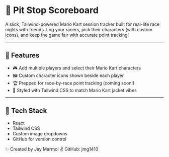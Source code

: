 # 🏁 Pit Stop Scoreboard

A slick, Tailwind-powered Mario Kart session tracker built for real-life race nights with friends. Log your racers, pick their characters (with custom icons), and keep the game fair with accurate point tracking!

---

## 🚗 Features

- 🎮 Add multiple players and select their Mario Kart characters  
- 🖼️ Custom character icons shown beside each player  
- 🏆 Prepped for race-by-race point tracking (coming soon!)  
- 🎨 Styled with Tailwind CSS to match Mario Kart jacket vibes  

---

## 🧰 Tech Stack

- React  
- Tailwind CSS  
- Custom image dropdowns  
- GitHub for version control  


✨ Created by
Jay Marmol ✌️
GitHub: jmg1410

